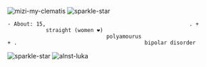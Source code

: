 ![mizi-my-clematis](https://github.com/user-attachments/assets/e242422c-6288-4dff-b2c8-ee9d15fda26c) ![sparkle-star](https://github.com/user-attachments/assets/82fe9581-429b-4924-b01f-7218c24e03e1)



    - About: 15,                                             . + 
                straight (women ❤)
                                   polyamourus    
    + .                                        bipolar disorder

    
![sparkle-star](https://github.com/user-attachments/assets/82fe9581-429b-4924-b01f-7218c24e03e1) ![alnst-luka](https://github.com/user-attachments/assets/748f544b-73aa-43fb-8667-c02a4826acf0)

<!---
alnstfan/alnstfan is a ✨ special ✨ repository because its `README.md` (this file) appears on your GitHub profile.
You can click the Preview link to take a look at your changes.
--->
